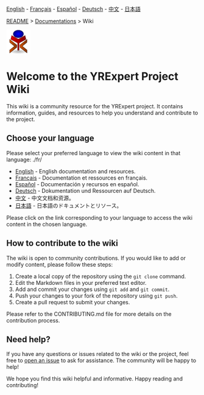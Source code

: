 [English](https://github.com/yrelay/yrexpert/blob/main/docs/README_en.md) - [Français](https://github.com/yrelay/yrexpert/blob/main/docs/README_fr.md) - [Español](https://github.com/yrelay/yrexpert/blob/main/docs/README_es.md) - [Deutsch](https://github.com/yrelay/yrexpert/blob/main/docs/README_de.md) - [中文](https://github.com/yrelay/yrexpert/blob/main/docs/wiki/README_zh.md) - [日本語](https://github.com/yrelay/yrexpert/blob/main/docs/README_ja.md)

[README](https://github.com/yrelay/yrexpert/blob/main/docs/README.md) > [Documentations](https://github.com/yrelay/yrexpert/blob/main/docs/HOME.md) > Wiki

![yrexpert_logo.png](https://github.com/yrelay/yrexpert/raw/main/docs/wiki/fr/yrexpert_logo.png)

# Welcome to the YRExpert Project Wiki

This wiki is a community resource for the YRExpert project. It contains information, guides, and resources to help you understand and contribute to the project.

## Choose your language

Please select your preferred language to view the wiki content in that language:
./fr/
- [English](https://github.com/yrelay/yrexpert//blob/main/docs/README_en.md) - English documentation and resources.
- [Français](https://github.com/yrelay/yrexpert//blob/main/docs/README_fr.md) - Documentation et ressources en français.
- [Español](https://github.com/yrelay/yrexpert//blob/main/docs/README_es.md) - Documentación y recursos en español.
- [Deutsch](https://github.com/yrelay/yrexpert//blob/main/docs/README_de.md) - Dokumentation und Ressourcen auf Deutsch.
- [中文](https://github.com/yrelay/yrexpert/blob/main/docs/README_zh.md) - 中文文档和资源。
- [日本語](https://github.com/yrelay/yrexpert//blob/main/docs/README_ja.md) - 日本語のドキュメントとリソース。

Please click on the link corresponding to your language to access the wiki content in the chosen language.

## How to contribute to the wiki

The wiki is open to community contributions. If you would like to add or modify content, please follow these steps:

1. Create a local copy of the repository using the `git clone` command.
2. Edit the Markdown files in your preferred text editor.
3. Add and commit your changes using `git add` and `git commit`.
4. Push your changes to your fork of the repository using `git push`.
5. Create a pull request to submit your changes.

Please refer to the CONTRIBUTING.md file for more details on the contribution process.

## Need help?

If you have any questions or issues related to the wiki or the project, feel free to [open an issue](https://github.com/yrexpert/issues) to ask for assistance. The community will be happy to help!

We hope you find this wiki helpful and informative. Happy reading and contributing!

